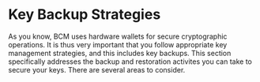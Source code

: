 # Key Backup Strategies

As you know, BCM uses hardware wallets for secure cryptographic operations. It is thus very important that you follow appropriate key management strategies, and this includes key backups. This section specifically addresses the backup and restoration activites you can take to secure your keys. There are several areas to consider.